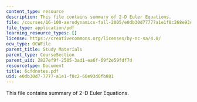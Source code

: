 ```yaml
---
content_type: resource
description: This file contains summary of 2-D Euler Equations.
file: /courses/16-100-aerodynamics-fall-2005/e0db30d77777a1e1f8c268e93d0fb881_6cfdnotes.pdf
file_type: application/pdf
learning_resource_types: []
license: https://creativecommons.org/licenses/by-nc-sa/4.0/
ocw_type: OCWFile
parent_title: Study Materials
parent_type: CourseSection
parent_uid: 2827ef9f-2505-3ad1-ea6f-69f2e59fdf7d
resourcetype: Document
title: 6cfdnotes.pdf
uid: e0db30d7-7777-a1e1-f8c2-68e93d0fb881
---
```

This file contains summary of 2-D Euler Equations.